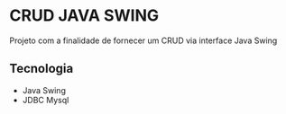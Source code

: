 # CRUD JAVA SWING
Projeto com a finalidade de fornecer um CRUD via interface Java Swing 

## Tecnologia
+ Java Swing
+ JDBC Mysql

